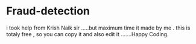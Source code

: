 # Fraud-detection


i took help from Krish Naik sir .....but maximum time it made by me . this is totaly free , so you can copy it and also edit it .......Happy Coding. 
